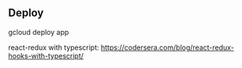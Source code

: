 ## Deploy

gcloud deploy app

react-redux with typescript:
https://codersera.com/blog/react-redux-hooks-with-typescript/
